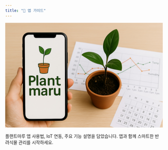 ```yaml
---
title: "📱 앱 가이드"
---
```


![📱 앱 가이드](/images/categories/app-guide.jpg)

플랜트마루 앱 사용법, IoT 연동, 주요 기능 설명을 담았습니다.
앱과 함께 스마트한 반려식물 관리를 시작하세요.
